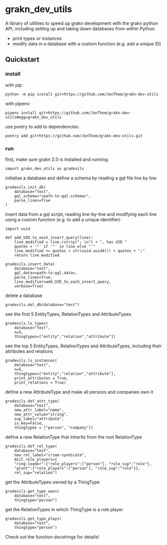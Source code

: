 # grakn_dev_utils

A library of utilities to speed up grakn development with the grakn python API, including setting up and taking down databases from within Python.


* print types or instances
* modify data in a database with a custom function (e.g. add a unique ID)

## Quickstart

### install

with pip:

```
python -m pip install git+https://github.com/JonThom/grakn-dev-utils
```

with pipenv:

```
pipenv install git+https://github.com/JonThom/grakn-dev-utils#egg=grakn_dev_utils
```

use poetry to add to dependencies:

```
poetry add git+https://github.com/JonThom/grakn-dev-utils.git
```

### run

first, make sure grakn 2.0 is installed and running. 

```
import grakn_dev_utils as gradevils
```

initialise a database and define a schema by reading a gql file line by line
```
gradevils.init_db(
    database="test",
    gql_schema="<path-to-gql.schema>",
    parse_lines=True
)
```

insert data from a gql script, reading line-by-line and modifying each line using a custom function (e.g. to add a unique identifier)
```
import uuid 

def add_UID_to_each_insert_query(line):
    line_modified = line.rstrip("; \n") + ", has UID "  
    quotes = '"' if '"' in line else "'"
    line_modified += quotes + str(uuid.uuid4()) + quotes + ";"
    return line_modified

gradevils.insert_data(
    database="test",
    gql_data=<path-to-gql.data>,
    parse_lines=True,
    line_modifier=add_UID_to_each_insert_query,
    verbose=True)
```

delete a database
```
gradevils.del_db(database="test")
```

see the first 5 EntityTypes, RelationTypes and AttributeTypes	
```
gradevils.ls_types(
    database="test",
    n=5,
    thingtypes=["entity","relation","attribute"])
```

see the top 5 EntityTypes, RelationTypes and AttributeTypes, including their attributes and relations	
```
gradevils.ls_instances(
    database="test",
    n=5,
    thingtypes=["entity","relation","attribute"],
    print_attributes = True,
    print_relations = True)
```

define a new AttributeType and make all persons and companies own it
```
gradevils.def_attr_type(
    database="test",
    new_attr_label="name",
    new_attr_value="string",
    sup_label="attribute",
    is_key=False,
    thingtypes = ["person", "company"])
```

define a new RelationType that inherits from the root RelationType
```
gradevils.def_rel_type(
    database="test",
    new_rel_label="crime-syndicate",
    dict_role_players={
	"ring-leader":{"role_players":["person"], "role_sup":"role"}, 
	"grunt":{"role_players":["person"], "role_sup":"role"}},
    rel_sup="relation")
```

get the AttributeTypes owned by a ThingType
```
gradevils.get_type_owns(
    database="test",
    thingtype="person")
```

get the RelationTypes in which ThingType is a role player
```
gradevils.get_type_plays(
    database="test",
    thingtype="person")
```

Check out the function docstrings for details!
